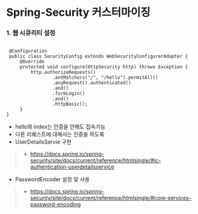 # Spring-Security 커스터마이징
### 1. 웹 시큐리티 설정
<pre><code>
 @Configuration
 public class SecurityConfig extends WebSecurityConfigurerAdapter {
     @Override
     protected void configure(HttpSecurity http) throws Exception {
         http.authorizeRequests()
                 .antMatchers("/", "/hello").permitAll()
                 .anyRequest().authenticated()
                 .and()
                 .formLogin()
                 .and()
                 .httpBasic();
     }
}</code></pre>
- hello와 index는 인증을 안해도 접속가능
- 다른 리퀘스트에 대해서는 인증을 하도록
- UserDetailsServie 구현
> - https://docs.spring.io/spring-security/site/docs/current/reference/htmlsingle/#jc-authentication-userdetailsservice
- PasswordEncoder 설정 및 사용
> - https://docs.spring.io/spring-security/site/docs/current/reference/htmlsingle/#core-services-password-encoding